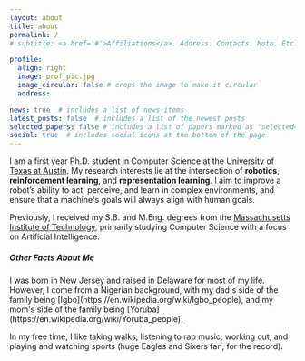```yaml
---
layout: about
title: about
permalink: /
# subtitle: <a href='#'>Affiliations</a>. Address. Contacts. Moto. Etc.

profile:
  align: right
  image: prof_pic.jpg
  image_circular: false # crops the image to make it circular
  address: 

news: true  # includes a list of news items
latest_posts: false  # includes a list of the newest posts
selected_papers: false # includes a list of papers marked as "selected={true}"
social: true  # includes social icons at the bottom of the page
---
```

I am a first year Ph.D. student in Computer Science at the [University of Texas at Austin](https://www.cs.utexas.edu/). My research interests lie at the intersection of <b>robotics</b>, <b>reinforcement learning</b>, and <b>representation learning</b>. I aim to improve a robot’s ability to act, perceive, and learn in complex environments, and ensure that a machine's goals will always align with human goals.

Previously, I received my S.B. and M.Eng. degrees from the [Massachusetts Institute of Technology](https://web.mit.edu/), primarily studying Computer Science with a focus on Artificial Intelligence.

<h5>Other Facts About Me</h5>
I was born in New Jersey and raised in Delaware for most of my life. However, I come from a Nigerian background, with my dad's side of the family being [Igbo](https://en.wikipedia.org/wiki/Igbo_people), and my mom's side of the family being [Yoruba](https://en.wikipedia.org/wiki/Yoruba_people). 

In my free time, I like taking walks, listening to rap music, working out, and playing and watching sports (huge Eagles	and Sixers fan, for the record). 